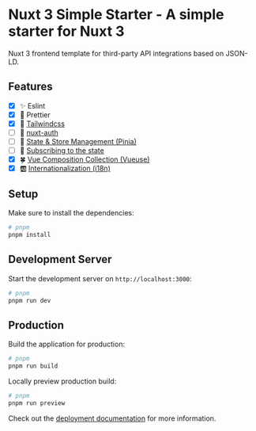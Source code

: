 # Nuxt 3 Simple Starter - A simple starter for Nuxt 3

Nuxt 3 frontend template for third-party API integrations based on JSON-LD.

## Features

- [x] ✨ Eslint
- [x] 🧹 Prettier
- [x] 🌊 [Tailwindcss](https://tailwindcss.nuxt.dev/)
- [ ] 🔐 [nuxt-auth](https://github.com/sidebase/nuxt-auth)
- [ ] 🍍 [State & Store Management (Pinia)](https://pinia.vuejs.org/)
- [ ] 🍍 [Subscribing to the state](https://pinia.vuejs.org/core-concepts/state.html#Subscribing-to-the-state)
- [x] 🍀 [Vue Composition Collection (Vueuse)](https://vueuse.org/)
- [x] 🆎 [Internationalization (i18n)](https://v8.i18n.nuxtjs.org/)

## Setup

Make sure to install the dependencies:

```bash
# pnpm
pnpm install
```

## Development Server

Start the development server on `http://localhost:3000`:

```bash
# pnpm
pnpm run dev
```

## Production

Build the application for production:

```bash
# pnpm
pnpm run build
```

Locally preview production build:

```bash
# pnpm
pnpm run preview
```

Check out the [deployment documentation](https://nuxt.com/docs/getting-started/deployment) for more information.

